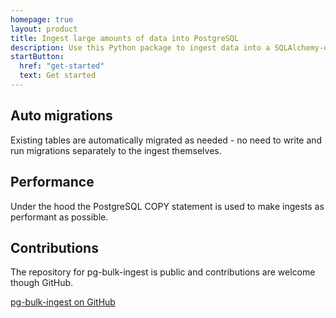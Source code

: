 ```yaml
---
homepage: true
layout: product
title: Ingest large amounts of data into PostgreSQL
description: Use this Python package to ingest data into a SQLAlchemy-defined PostgreSQL table, leveraging high-watermarking to keep it up to date without re-ingesting the same data.
startButton:
  href: "get-started"
  text: Get started
---
```



<div class="govuk-grid-row">
  <section class="govuk-grid-column-one-third-from-desktop">
    <h2 class="govuk-heading-m govuk-!-font-size-27">Auto migrations</h2>
    <p class="govuk-body">Existing tables are automatically migrated as needed - no need to write and run migrations separately to the ingest themselves.</p>
  </section>
  <section class="govuk-grid-column-one-third-from-desktop">
    <h2 class="govuk-heading-m govuk-!-font-size-27">Performance</h2>
    <p class="govuk-body">Under the hood the PostgreSQL COPY statement is used to make ingests as performant as possible.</p>
  </section>
  <section class="govuk-grid-column-one-third-from-desktop">
    <h2 class="govuk-heading-m govuk-!-font-size-27">Contributions</h2>
    <p class="govuk-body">The repository for pg-bulk-ingest is public and contributions are welcome though GitHub.</p>
    <p class="govuk-body"><a class="govuk-link govuk-!-font-weight-bold" href="https://github.com/uktrade/pg-bulk-ingest">pg-bulk-ingest on GitHub</a></p>
  </section>
</div>

